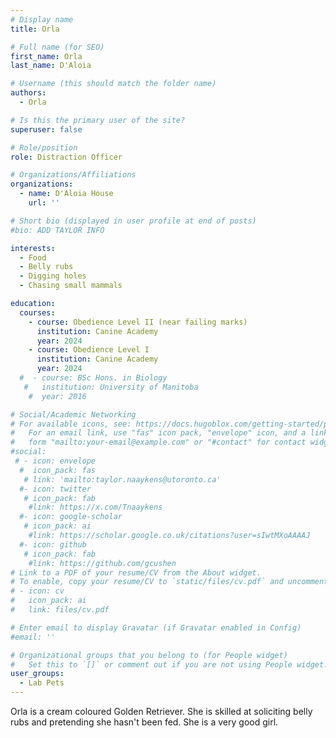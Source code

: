 ```yaml
---
# Display name
title: Orla

# Full name (for SEO)
first_name: Orla
last_name: D'Aloia

# Username (this should match the folder name)
authors:
  - Orla

# Is this the primary user of the site?
superuser: false

# Role/position
role: Distraction Officer

# Organizations/Affiliations
organizations:
  - name: D'Aloia House
    url: ''

# Short bio (displayed in user profile at end of posts)
#bio: ADD TAYLOR INFO

interests:
  - Food
  - Belly rubs
  - Digging holes
  - Chasing small mammals

education:
  courses:
    - course: Obedience Level II (near failing marks)
      institution: Canine Academy
      year: 2024
    - course: Obedience Level I
      institution: Canine Academy
      year: 2024
  #  - course: BSc Hons. in Biology
   #   institution: University of Manitoba
    #  year: 2016

# Social/Academic Networking
# For available icons, see: https://docs.hugoblox.com/getting-started/page-builder/#icons
#   For an email link, use "fas" icon pack, "envelope" icon, and a link in the
#   form "mailto:your-email@example.com" or "#contact" for contact widget.
#social:
 # - icon: envelope
  #  icon_pack: fas
   # link: 'mailto:taylor.naaykens@utoronto.ca'
  #- icon: twitter
   # icon_pack: fab
    #link: https://x.com/Tnaaykens
  #- icon: google-scholar
   # icon_pack: ai
    #link: https://scholar.google.co.uk/citations?user=sIwtMXoAAAAJ
  #- icon: github
   # icon_pack: fab
    #link: https://github.com/gcushen
# Link to a PDF of your resume/CV from the About widget.
# To enable, copy your resume/CV to `static/files/cv.pdf` and uncomment the lines below.
# - icon: cv
#   icon_pack: ai
#   link: files/cv.pdf

# Enter email to display Gravatar (if Gravatar enabled in Config)
#email: ''

# Organizational groups that you belong to (for People widget)
#   Set this to `[]` or comment out if you are not using People widget.
user_groups:
  - Lab Pets
---
```

Orla is a cream coloured Golden Retriever. She is skilled at soliciting belly rubs and pretending she hasn't been fed. She is a very good girl.